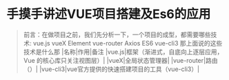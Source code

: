 <!--
 * @Author: 皇甫国贝
 * @Date: 2019-09-27 10:39:14
 * @LastEditors: 皇甫国贝
 * @LastEditTime: 2019-09-27 11:46:20
 * @Description: 
 -->
# 手摸手讲述VUE项目搭建及Es6的应用

> 前言：在做项目之前，我们先分析一下，一个项目的成型，都需要哪些技术:
vue.js  vueX Element vue-router Axios ES6 vue-cli3
那上面说的这些技术是什么那
|名称|作用|备注
|vue.js|框架（渐进式，自底向上逐层应用，Vue 的核心库只关注视图层）|
|vueX|全局状态管理器|
|vue-router|路由（）|
|vue-cli3|vue官方提供的快速搭建项目的工具（vue-cli3）|